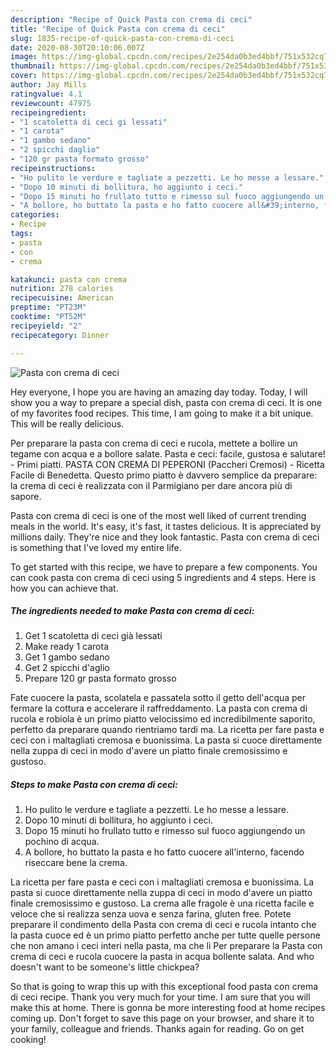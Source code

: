 ```yaml
---
description: "Recipe of Quick Pasta con crema di ceci"
title: "Recipe of Quick Pasta con crema di ceci"
slug: 1835-recipe-of-quick-pasta-con-crema-di-ceci
date: 2020-08-30T20:10:06.007Z
image: https://img-global.cpcdn.com/recipes/2e254da0b3ed4bbf/751x532cq70/pasta-con-crema-di-ceci-recipe-main-photo.jpg
thumbnail: https://img-global.cpcdn.com/recipes/2e254da0b3ed4bbf/751x532cq70/pasta-con-crema-di-ceci-recipe-main-photo.jpg
cover: https://img-global.cpcdn.com/recipes/2e254da0b3ed4bbf/751x532cq70/pasta-con-crema-di-ceci-recipe-main-photo.jpg
author: Jay Mills
ratingvalue: 4.1
reviewcount: 47975
recipeingredient:
- "1 scatoletta di ceci gi lessati"
- "1 carota"
- "1 gambo sedano"
- "2 spicchi daglio"
- "120 gr pasta formato grosso"
recipeinstructions:
- "Ho pulito le verdure e tagliate a pezzetti. Le ho messe a lessare."
- "Dopo 10 minuti di bollitura, ho aggiunto i ceci."
- "Dopo 15 minuti ho frullato tutto e rimesso sul fuoco aggiungendo un pochino di acqua."
- "A bollore, ho buttato la pasta e ho fatto cuocere all&#39;interno, facendo riseccare bene la crema."
categories:
- Recipe
tags:
- pasta
- con
- crema

katakunci: pasta con crema 
nutrition: 278 calories
recipecuisine: American
preptime: "PT23M"
cooktime: "PT52M"
recipeyield: "2"
recipecategory: Dinner

---
```



![Pasta con crema di ceci](https://img-global.cpcdn.com/recipes/2e254da0b3ed4bbf/751x532cq70/pasta-con-crema-di-ceci-recipe-main-photo.jpg)

Hey everyone, I hope you are having an amazing day today. Today, I will show you a way to prepare a special dish, pasta con crema di ceci. It is one of my favorites food recipes. This time, I am going to make it a bit unique. This will be really delicious.

Per preparare la pasta con crema di ceci e rucola, mettete a bollire un tegame con acqua e a bollore salate. Pasta e ceci: facile, gustosa e salutare! - Primi piatti. PASTA CON CREMA DI PEPERONI (Paccheri Cremosi) - Ricetta Facile di Benedetta. Questo primo piatto è davvero semplice da preparare: la crema di ceci è realizzata con il Parmigiano per dare ancora più di sapore.

Pasta con crema di ceci is one of the most well liked of current trending meals in the world. It's easy, it's fast, it tastes delicious. It is appreciated by millions daily. They're nice and they look fantastic. Pasta con crema di ceci is something that I've loved my entire life.


To get started with this recipe, we have to prepare a few components. You can cook pasta con crema di ceci using 5 ingredients and 4 steps. Here is how you can achieve that.

<!--inarticleads1-->

##### The ingredients needed to make Pasta con crema di ceci:

1. Get 1 scatoletta di ceci già lessati
1. Make ready 1 carota
1. Get 1 gambo sedano
1. Get 2 spicchi d&#39;aglio
1. Prepare 120 gr pasta formato grosso


Fate cuocere la pasta, scolatela e passatela sotto il getto dell&#39;acqua per fermare la cottura e accelerare il raffreddamento. La pasta con crema di rucola e robiola è un primo piatto velocissimo ed incredibilmente saporito, perfetto da preparare quando rientriamo tardi ma. La ricetta per fare pasta e ceci con i maltagliati cremosa e buonissima. La pasta si cuoce direttamente nella zuppa di ceci in modo d&#39;avere un piatto finale cremosissimo e gustoso. 

<!--inarticleads2-->

##### Steps to make Pasta con crema di ceci:

1. Ho pulito le verdure e tagliate a pezzetti. Le ho messe a lessare.
1. Dopo 10 minuti di bollitura, ho aggiunto i ceci.
1. Dopo 15 minuti ho frullato tutto e rimesso sul fuoco aggiungendo un pochino di acqua.
1. A bollore, ho buttato la pasta e ho fatto cuocere all&#39;interno, facendo riseccare bene la crema.


La ricetta per fare pasta e ceci con i maltagliati cremosa e buonissima. La pasta si cuoce direttamente nella zuppa di ceci in modo d&#39;avere un piatto finale cremosissimo e gustoso. La crema alle fragole è una ricetta facile e veloce che si realizza senza uova e senza farina, gluten free. Potete preparare il condimento della Pasta con crema di ceci e rucola intanto che la pasta cuoce ed è un primo piatto perfetto anche per tutte quelle persone che non amano i ceci interi nella pasta, ma che li Per preparare la Pasta con crema di ceci e rucola cuocere la pasta in acqua bollente salata. And who doesn&#39;t want to be someone&#39;s little chickpea? 

So that is going to wrap this up with this exceptional food pasta con crema di ceci recipe. Thank you very much for your time. I am sure that you will make this at home. There is gonna be more interesting food at home recipes coming up. Don't forget to save this page on your browser, and share it to your family, colleague and friends. Thanks again for reading. Go on get cooking!
